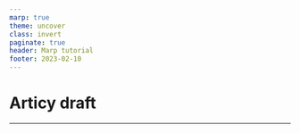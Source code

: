 ```yaml
---
marp: true
theme: uncover
class: invert
paginate: true
header: Marp tutorial
footer: 2023-02-10
---
```


# Articy draft

---